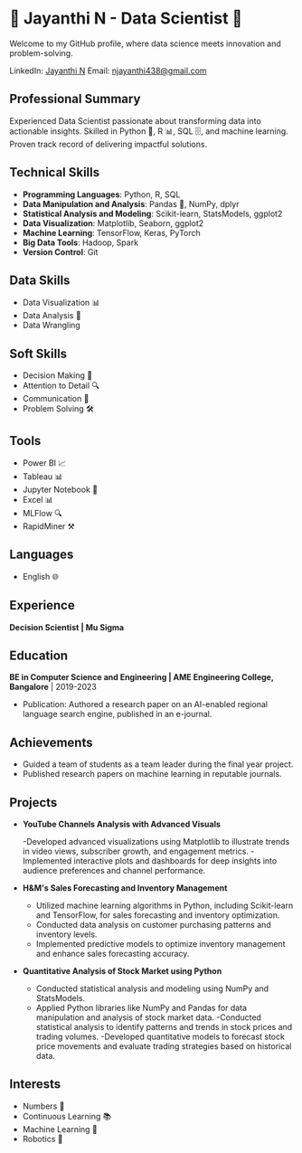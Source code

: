 # 🌟 Jayanthi N - Data Scientist 🌟

Welcome to my GitHub profile, where data science meets innovation and problem-solving.

LinkedIn: [Jayanthi N](https://www.linkedin.com/in/jayanthi-n-9a5057208/)
Email: [njayanthi438@gmail.com](mailto:njayanthi438@gmail.com)

## Professional Summary
Experienced Data Scientist passionate about transforming data into actionable insights. Skilled in Python 🐍, R 📊, SQL 🗄️, and machine learning. Proven track record of delivering impactful solutions.

## Technical Skills
- **Programming Languages**: Python, R, SQL
- **Data Manipulation and Analysis**: Pandas 🐼, NumPy, dplyr
- **Statistical Analysis and Modeling**: Scikit-learn, StatsModels, ggplot2
- **Data Visualization**: Matplotlib, Seaborn, ggplot2
- **Machine Learning**: TensorFlow, Keras, PyTorch
- **Big Data Tools**: Hadoop, Spark
- **Version Control**: Git

## Data Skills
- Data Visualization 📊
- Data Analysis 🧮
- Data Wrangling

## Soft Skills
- Decision Making 🧠
- Attention to Detail 🔍
- Communication 💬
- Problem Solving 🛠️

## Tools
- Power BI 📈
- Tableau 📊
- Jupyter Notebook 📓
- Excel 📊
- MLFlow 🔍
- RapidMiner ⚒️

## Languages
- English 🌐

## Experience
**Decision Scientist | Mu Sigma**

## Education
**BE in Computer Science and Engineering | AME Engineering College, Bangalore** | 2019-2023
- Publication: Authored a research paper on an AI-enabled regional language search engine, published in an e-journal.

## Achievements
- Guided a team of students as a team leader during the final year project.
- Published research papers on machine learning in reputable journals.

## Projects
- **YouTube Channels Analysis with Advanced Visuals**

    -Developed advanced visualizations using Matplotlib to illustrate trends in video views, subscriber growth, and engagement metrics.
    -Implemented interactive plots and dashboards for deep insights into audience preferences and channel performance.
  
- **H&M's Sales Forecasting and Inventory Management**
 
    - Utilized machine learning algorithms in Python, including Scikit-learn and TensorFlow, for sales forecasting and inventory optimization.
    - Conducted data analysis on customer purchasing patterns and inventory levels.
    - Implemented predictive models to optimize inventory management and enhance sales forecasting accuracy.
      
- **Quantitative Analysis of Stock Market using Python**
  
    - Conducted statistical analysis and modeling using NumPy and StatsModels.
    - Applied Python libraries like NumPy and Pandas for data manipulation and analysis of stock market data.
    -Conducted statistical analysis to identify patterns and trends in stock prices and trading volumes.
    -Developed quantitative models to forecast stock price movements and evaluate trading strategies based on historical data.

## Interests
- Numbers 🧮
- Continuous Learning 📚
- Machine Learning 🤖
- Robotics 🤖

